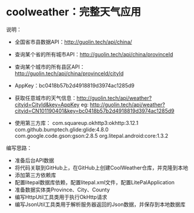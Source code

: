 # coolweather：完整天气应用

说明：
 - 全国省市县数据API：http://guolin.tech/api/china/
 - 查询某个省的所有城市API：http://guolin.tech/api/china/provinceId
 - 查询某个城市的所有县区API：http://guolin.tech/api/china/provinceId/cityId
 - AppKey：bc0418b57b2d4918819d3974ac1285d9
 - 获取任意城市的天气信息：http://guolin.tech/api/weather?cityid=CityId&key=AppKey
 eg: http://guolin.tech/api/weather?cityid=CN101190401&key=bc0418b57b2d4918819d3974ac1285d9

- 使用第三方库：
	com.squareup.okhttp3:okhttp:3.12.1
	com.github.bumptech.glide:glide:4.8.0
	com.google.code.gson:gson:2.8.5
	org.litepal.android:core:1.3.2


编写思路：
- 准备后台API数据
- 将代码关联到GitHub上，在GitHub上创建CoolWeather仓库，并克隆到本地
- 添加第三方依赖库
- 配置litepal数据库依赖，配置litepal.xml文件，配置LitePalApplication
- 准备数据实体类Province、City、County
- 编写HttpUtil工具类用于执行OkHttp请求
- 编写JsonUtil工具类用于解析服务器返回的Json数据，并保存到本地数据库
